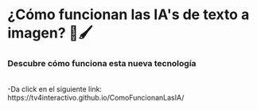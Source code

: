 # ¿Cómo funcionan las IA's de texto a imagen? :robot::paintbrush:

### Descubre cómo funciona esta nueva tecnología
</br>
-Da click en el siguiente link: 
</br>
https://tv4interactivo.github.io/ComoFuncionanLasIA/
